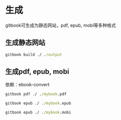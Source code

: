 # 生成

gitbook可生成为静态网站，pdf, epub, mobi等多种格式

## 生成静态网站

```cmd
gitbook build ./ ./output
```

## 生成pdf, epub, mobi

依赖：ebook-convert

```cmd
gitbook pdf ./ ./mybook.pdf

gitbook epub ./ ./mybook.epub

gitbook epub ./ ./mybook.mobi
```